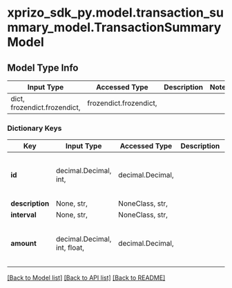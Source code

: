 # xprizo_sdk_py.model.transaction_summary_model.TransactionSummaryModel

## Model Type Info
Input Type | Accessed Type | Description | Notes
------------ | ------------- | ------------- | -------------
dict, frozendict.frozendict,  | frozendict.frozendict,  |  | 

### Dictionary Keys
Key | Input Type | Accessed Type | Description | Notes
------------ | ------------- | ------------- | ------------- | -------------
**id** | decimal.Decimal, int,  | decimal.Decimal,  |  | [optional] value must be a 64 bit integer
**description** | None, str,  | NoneClass, str,  |  | [optional] 
**interval** | None, str,  | NoneClass, str,  |  | [optional] 
**amount** | decimal.Decimal, int, float,  | decimal.Decimal,  |  | [optional] value must be a 64 bit float

[[Back to Model list]](../../README.md#documentation-for-models) [[Back to API list]](../../README.md#documentation-for-api-endpoints) [[Back to README]](../../README.md)

